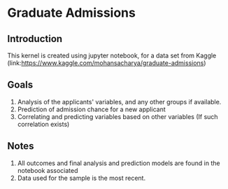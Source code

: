 # Graduate Admissions

## Introduction
This kernel is created using jupyter notebook, for a data set from Kaggle (link:https://www.kaggle.com/mohansacharya/graduate-admissions)


## Goals 
  1. Analysis of the applicants' variables, and any other groups if available.
  2. Prediction of admission chance for a new applicant
  3. Correlating and predicting variables based on other variables (If such correlation exists)
  
 ## Notes
  1. All outcomes and final analysis and prediction models are found in the notebook associated
  2. Data used for the sample is the most recent.

